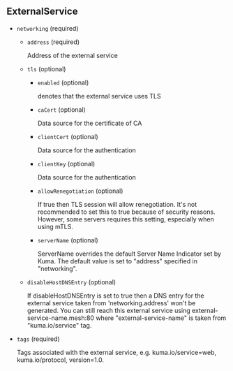## ExternalService

- `networking` (required)    
    
    - `address` (required)
    
        Address of the external service    
    
    - `tls` (optional)    
        
        - `enabled` (optional)
        
            denotes that the external service uses TLS    
        
        - `caCert` (optional)
        
            Data source for the certificate of CA    
        
        - `clientCert` (optional)
        
            Data source for the authentication    
        
        - `clientKey` (optional)
        
            Data source for the authentication    
        
        - `allowRenegotiation` (optional)
        
            If true then TLS session will allow renegotiation.
            It's not recommended to set this to true because of security reasons.
            However, some servers requires this setting, especially when using
            mTLS.    
        
        - `serverName` (optional)
        
            ServerName overrides the default Server Name Indicator set by Kuma.
            The default value is set to "address" specified in "networking".
    
    - `disableHostDNSEntry` (optional)
    
        If disableHostDNSEntry is set to true then a DNS entry for the external
        service taken from 'networking.address' won't be generated.
        You can still reach this external service using
        external-service-name.mesh:80 where "external-service-name" is taken from
        "kuma.io/service" tag.

- `tags` (required)

    Tags associated with the external service,
    e.g. kuma.io/service=web, kuma.io/protocol, version=1.0.

